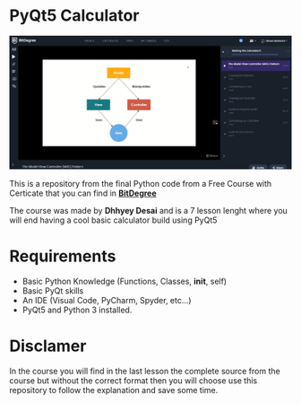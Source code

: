 # PyQt5 Calculator

![Screen](https://github.com/satrianivzla/pyqt5-calculator/blob/main/screen.png)

This is a repository from the final Python code from a Free Course with Certicate that you can find in **[BitDegree](https://stude.co/1137046/python-calculator  "BitDegree")**

The course was made by **Dhhyey Desai** and is a 7 lesson lenght where you will end having a cool basic calculator build using PyQt5

# Requirements
-  Basic Python Knowledge (Functions, Classes, __init__, self)
-  Basic PyQt skills
-  An IDE (Visual Code, PyCharm, Spyder, etc...)
-  PyQt5 and Python 3 installed.


# Disclamer
In the course you will find in the last lesson the complete source from the course but without the correct format then you will choose use this repository to follow the explanation and save some time.
